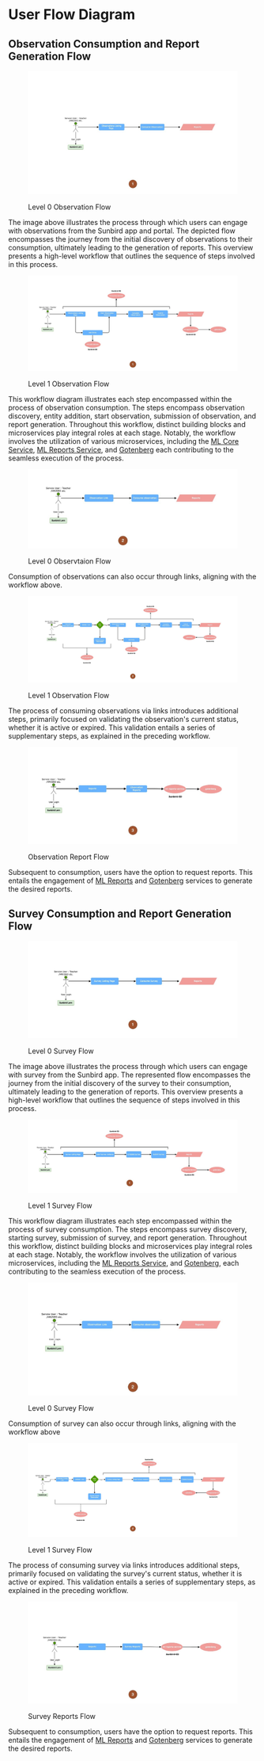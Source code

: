 # User Flow Diagram

## Observation Consumption and Report Generation Flow

<figure><img src="../../../../../.gitbook/assets/observation-flow-1-level-0.jpeg" alt=""><figcaption><p>Level 0 Observation Flow</p></figcaption></figure>

The image above illustrates the process through which users can engage with observations from the Sunbird app and portal. The depicted flow encompasses the journey from the initial discovery of observations to their consumption, ultimately leading to the generation of reports. This overview presents a high-level workflow that outlines the sequence of steps involved in this process.

<figure><img src="../../../../../.gitbook/assets/observation flow-1 lvl1.jpeg" alt=""><figcaption><p>Level 1 Observation Flow</p></figcaption></figure>

This workflow diagram illustrates each step encompassed within the process of observation consumption. The steps encompass observation discovery, entity addition, start observation, submission of observation, and report generation. Throughout this workflow, distinct building blocks and microservices play integral roles at each stage. Notably, the workflow involves the utilization of various microservices, including the [ML Core Service](../ml-core-service.md), [ML Reports Service](../ml-report-service.md), and [Gotenberg](https://gotenberg.dev/) each contributing to the seamless execution of the process.

<figure><img src="../../../../../.gitbook/assets/observation flow-2-lvl-0.jpeg" alt=""><figcaption><p>Level 0 Observtaion Flow</p></figcaption></figure>

Consumption of observations can also occur through links, aligning with the workflow above.

<figure><img src="../../../../../.gitbook/assets/observation-flow-2-lvl1.jpeg" alt=""><figcaption><p>Level 1 Observation Flow</p></figcaption></figure>

The process of consuming observations via links introduces additional steps, primarily focused on validating the observation's current status, whether it is active or expired. This validation entails a series of supplementary steps, as explained in the preceding workflow.

<figure><img src="../../../../../.gitbook/assets/observation flow-3.jpeg" alt=""><figcaption><p>Observation Report Flow</p></figcaption></figure>

Subsequent to consumption, users have the option to request reports. This entails the engagement of [ML Reports](../ml-report-service.md) and [Gotenberg](https://gotenberg.dev/) services to generate the desired reports.

## Survey Consumption and Report Generation Flow

<figure><img src="../../../../../.gitbook/assets/survey-flow-1-lvl-0.jpeg" alt=""><figcaption><p>Level 0 Survey Flow</p></figcaption></figure>

The image above illustrates the process through which users can engage with survey from the Sunbird app. The represented flow encompasses the journey from the initial discovery of the survey to their consumption, ultimately leading to the generation of reports. This overview presents a high-level workflow that outlines the sequence of steps involved in this process.

<figure><img src="../../../../../.gitbook/assets/survey-flow-1-lvl1.jpeg" alt=""><figcaption><p>Level 1 Survey Flow</p></figcaption></figure>

This workflow diagram illustrates each step encompassed within the process of survey consumption. The steps encompass survey discovery, starting survey, submission of survey, and report generation. Throughout this workflow, distinct building blocks and microservices play integral roles at each stage. Notably, the workflow involves the utilization of various microservices, including the [ML Reports Service](../ml-core-service.md), and [Gotenberg](https://gotenberg.dev/), each contributing to the seamless execution of the process.

<figure><img src="../../../../../.gitbook/assets/survey-flow-2-lvl0.jpeg" alt=""><figcaption><p>Level 0 Survey Flow</p></figcaption></figure>

Consumption of survey can also occur through links, aligning with the workflow above

<figure><img src="../../../../../.gitbook/assets/survey-flow-2-lvl1.jpeg" alt=""><figcaption><p>Level 1 Survey Flow</p></figcaption></figure>

The process of consuming survey via links introduces additional steps, primarily focused on validating the survey's current status, whether it is active or expired. This validation entails a series of supplementary steps, as explained in the preceding workflow.

<figure><img src="../../../../../.gitbook/assets/survey-Flow-3.jpeg" alt=""><figcaption><p>Survey Reports Flow</p></figcaption></figure>

Subsequent to consumption, users have the option to request reports. This entails the engagement of [ML Reports](../ml-report-service.md) and [Gotenberg](https://gotenberg.dev/) services to generate the desired reports.
